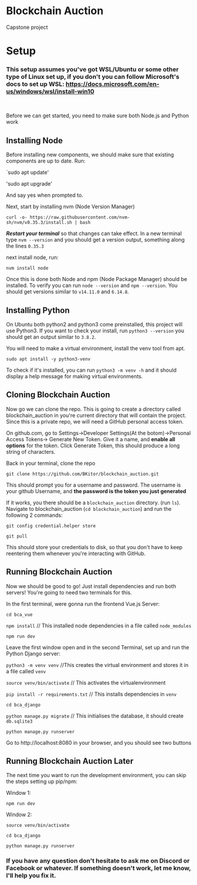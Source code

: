 # Blockchain Auction
Capstone project

# Setup
### This setup assumes you've got WSL/Ubuntu or some other type of Linux set up, if you don't you can follow Microsoft's docs to set up WSL: https://docs.microsoft.com/en-us/windows/wsl/install-win10

&nbsp;

Before we can get started, you need to make sure both Node.js and Python work

## Installing Node

Before installing new components, we should make sure that existing components are up to date. Run:

`sudo apt update'

'sudo apt upgrade'

And say yes when prompted to. 

Next, start by installing nvm (Node Version Manager)

`curl -o- https://raw.githubusercontent.com/nvm-sh/nvm/v0.35.3/install.sh | bash`

***Restart your terminal*** so that changes can take effect.
In a new terminal type `nvm --version` and you should get a version output, something along the lines `0.35.3`

next install node, run: 

`nvm install node`

Once this is done both Node and npm (Node Package Manager) should be installed.
To verify you can run `node --version` and `npm --version`.
You should get versions similar to `v14.11.0` and `6.14.8`.

## Installing Python

On Ubuntu both python2 and python3 come preinstalled, this project will use Python3.
If you want to check your install, run `python3 --version` you should get an output similar to `3.8.2`.

You will need to make a virtual environment, install the venv tool from apt. 

`sudo apt install -y python3-venv`

To check if it's installed, you can run `python3 -m venv -h` and it should display a help message for making virtual environments. 


## Cloning Blockchain Auction

Now go we can clone the repo. This is going to create a directory called blockchain_auction
in you're current directory that will contain the project. Since this is a private repo, we will need a GitHub personal access token. 

On github.com, go to Settings->Developer Settings(At the botom)->Personal Access Tokens->
Generate New Token. Give it a name, and **enable all options** for the token. Click Generate Token, this should produce a long string of characters.  

Back in your terminal, clone the repo

`git clone https://github.com/BKitor/blockchain_auction.git`

This should prompt you for a username and password. The username is your github Username, and **the password is the token you just generated**

If it works, you there should be a `blockchain_auction` directory. (run `ls`). Navigate to blockchain_auction (`cd blockchain_auction`) and run the following 2 commands:

`git config credential.helper store`

`git pull`

This should store your credentials to disk, so that you don't have to keep reentering them
whenever you're interacting with GitHub. 

## Running Blockchain Auction

Now we should be good to go! Just install dependencies and run both servers!
You're going to need two terminals for this. 

In the first terminal, were gonna run the frontend Vue.js Server:

`cd bca_vue`

`npm install` // This installed node dependencies in a file called `node_modules`

`npm run dev`

Leave the first window open and in the second Terminal, set up and run the Python Django server:

`python3 -m venv venv` //This creates the virtual environment and stores it in a file called `venv`

`source venv/bin/activate` // This activates the virtualenvironment

`pip install -r requirements.txt` // This installs dependencies in `venv`

`cd bca_django`

`python manage.py migrate`  // This initialises the database, it should create `db.sqlite3`

`python manage.py runserver`

Go to http://localhost:8080 in your browser, and you should see two buttons

## Running Blockchain Auction Later

The next time you want to run the development environment, you can skip the steps setting up pip/npm:

Window 1:

`npm run dev`

Window 2:

`source venv/bin/activate` 

`cd bca_django`

`python manage.py runserver`


### If you have any question don't hesitate to ask me on Discord or Facebook or whatever. If something doesn't work, let me know, I'll help you fix it. 
